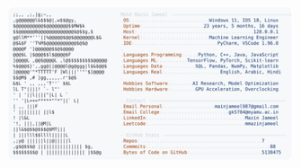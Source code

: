 <picture>
  <source srcset="https://raw.githubusercontent.com/mmazinjameel/mmazinjameel/main/dark_mode.svg?v=1745223271" media="(prefers-color-scheme: dark)">
  <img src="https://raw.githubusercontent.com/mmazinjameel/mmazinjameel/main/light_mode.svg?v=1745223271">
</picture>
